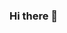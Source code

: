 ### Hi there 👋

<!--
**bfabiny/bfabiny** is a ✨ _special_ ✨ repository because its `README.md` (this file) appears on your GitHub profile.

Here are some ideas to get you started:

- 🔭 I’m currently working at SSW 
- 🌱 I’m currently learning all things .NET Core and React
- 👯 I’m looking to collaborate to improve myself and work on 
- 🤔 I’m looking for help with getting through the Induction process and start working on projects!
- 💬 Ask me about ...
- 📫 How to reach me: bfabiny@gmail.com
- 😄 Pronouns: He/him
- ⚡ Fun fact: I once caught a train across Russia.
-->
